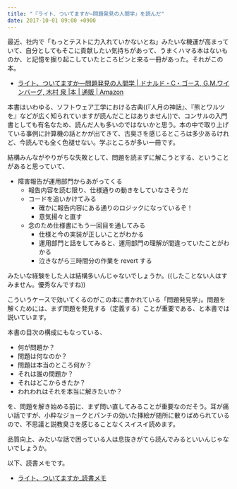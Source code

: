 ```yaml
---
title: "『ライト、ついてますか―問題発見の人間学』を読んだ"
date: 2017-10-01 09:00 +0900
---
```


最近、社内で「もっとテストに力入れていかないとね」みたいな機運が高まっていて、自分としてもそこに貢献したい気持ちがあって、うまくハマる本はないものか、と記憶を掘り起こしていたところピンと来る一冊があった。それがこの本。

- [ライト、ついてますか―問題発見の人間学 | ドナルド・C・ゴース, G.M.ワインバーグ, 木村 泉 |本 | 通販 | Amazon](https://www.amazon.co.jp/dp/4320023684/)

本書はいわゆる、ソフトウェア工学における古典((『人月の神話』、『熊とワルツを』などが広く知られていますが読んだことはありません))で、コンサルの入門書としても有名なため、読んだ人も多いのではないかと思う。本の中で取り上げている事例に計算機の話とかが出てきて、古臭さを感じるところは多少あるけれど、今読んでも全く色褪せない。学ぶところが多い一冊です。

結構みんながやりがちな失敗として、問題を読まずに解こうとする、ということがあると思っていて、

- 障害報告が運用部門からあがってくる
    - 報告内容を読む限り、仕様通りの動きをしていなさそうだ
    - コードを追いかけてみる
        - 確かに報告内容にある通りのロジックになっているぞ！
        - 意気揚々と直す
    - 念のため仕様書にもう一回目を通してみる
        - 仕様と今の実装が正しいことがわかる
        - 運用部門と話をしてみると、運用部門の理解が間違っていたことがわかる
        - 泣きながら三時間分の作業を revert する

みたいな経験をした人は結構多いんじゃないでしょうか。((したことない人はすみません。優秀なんですね))

こういうケースで効いてくるのがこの本に書かれている「問題発見学」。問題を解くためには、まず問題を発見する（定義する）ことが重要である、と本書では説いています。

本書の目次の構成にもなっている、

- 何が問題か？
- 問題は何なのか？
- 問題は本当のところ何か？
- それは誰の問題か？
- それはどこからきたか？
- われわれはそれを本当に解きたいか？

を、問題を解き始める前に、まず問い直してみることが重要なのだそう。耳が痛い話ですが、小粋なジョークとパンチの効いた挿絵が随所に散りばめられているので、不思議と説教臭さを感じることなくスイスイ読めます。

品質向上、みたいな話で困っている人は息抜きがてら読んでみるといいんじゃないでしょうか。

以下、読書メモです。

- [ライト、ついてますか_読書メモ](https://gist.github.com/gushernobindsme/ea490e72d1e0a7033822333587bf817d)